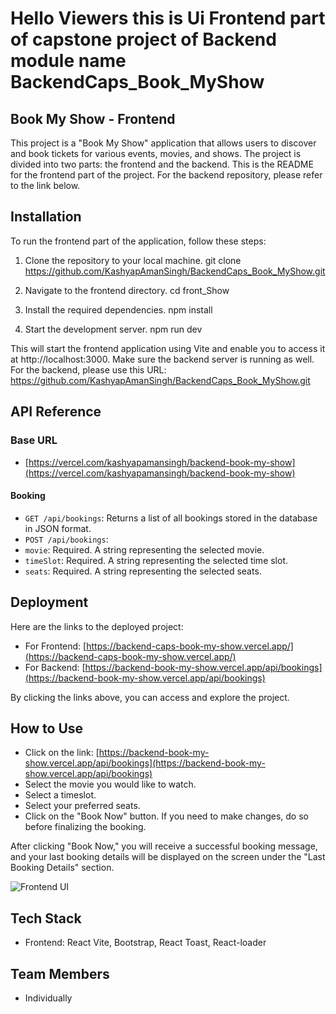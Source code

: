   # Hello Viewers this is Ui Frontend part of  capstone project of Backend module name BackendCaps_Book_MyShow

## Book My Show - Frontend

This project is a "Book My Show" application that allows users to discover and book tickets for various events, movies, and shows. The project is divided into two parts: the frontend and the backend. This is the README for the frontend part of the project. For the backend repository, please refer to the link below.

## Installation

To run the frontend part of the application, follow these steps:

1. Clone the repository to your local machine.
git clone https://github.com/KashyapAmanSingh/BackendCaps_Book_MyShow.git

2. Navigate to the frontend directory.
cd front_Show

3. Install the required dependencies.
npm install


4. Start the development server.
npm run dev


 
This will start the frontend application using Vite and enable you to access it at http://localhost:3000. Make sure the backend server is running as well. For the backend, please use this URL: https://github.com/KashyapAmanSingh/BackendCaps_Book_MyShow.git

## API Reference

### Base URL

- [https://vercel.com/kashyapamansingh/backend-book-my-show](https://vercel.com/kashyapamansingh/backend-book-my-show)

#### Booking

- `GET /api/bookings`: Returns a list of all bookings stored in the database in JSON format.
- `POST /api/bookings`: 
- `movie`: Required. A string representing the selected movie.
- `timeSlot`: Required. A string representing the selected time slot.
- `seats`: Required. A string representing the selected seats.

## Deployment

Here are the links to the deployed project:

- For Frontend: [https://backend-caps-book-my-show.vercel.app/](https://backend-caps-book-my-show.vercel.app/)
- For Backend: [https://backend-book-my-show.vercel.app/api/bookings](https://backend-book-my-show.vercel.app/api/bookings)

By clicking the links above, you can access and explore the project.

## How to Use

- Click on the link: [https://backend-book-my-show.vercel.app/api/bookings](https://backend-book-my-show.vercel.app/api/bookings)
- Select the movie you would like to watch.
- Select a timeslot.
- Select your preferred seats.
- Click on the "Book Now" button. If you need to make changes, do so before finalizing the booking.

After clicking "Book Now," you will receive a successful booking message, and your last booking details will be displayed on the screen under the "Last Booking Details" section.

![Frontend UI](https://github.com/KashyapAmanSingh/BackendCaps_Book_MyShow/assets/119684617/3463af4b-4e58-4c3c-9a3e-ee8864f6e12a)

 
## Tech Stack
- Frontend: React Vite, Bootstrap, React Toast, React-loader

## Team Members
- Individually
 
